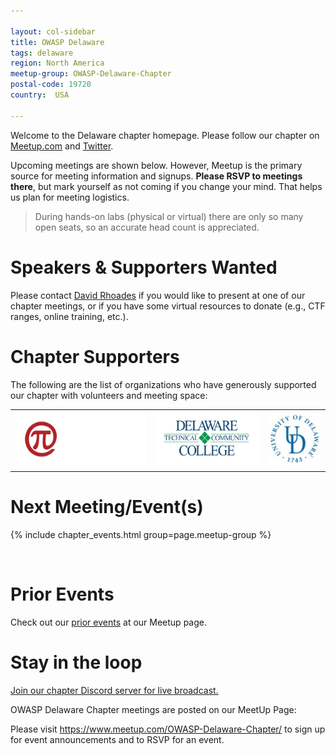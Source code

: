 ```yaml
---

layout: col-sidebar
title: OWASP Delaware
tags: delaware
region: North America
meetup-group: OWASP-Delaware-Chapter
postal-code: 19720
country:  USA

---
```

Welcome to the Delaware chapter homepage. 
Please follow our chapter on <a href="https://bit.ly/owaspDE" target="_blank" rel="noopener noreferrer">Meetup.com</a> and <a href="https://twitter.com/owaspde" target="_blank" rel="noopener noreferrer">Twitter</a>.

Upcoming meetings are shown below.  However, Meetup is the primary source for meeting information and signups. **Please RSVP to meetings there**, but mark yourself as not coming if you change your mind.  That helps us plan for meeting logistics. 

> During hands-on labs (physical or virtual) there are only so many open seats, so an accurate head count is appreciated.

# Speakers & Supporters Wanted

Please contact [David Rhoades](mailto:david.rhoades@owasp.org) if you would like to present at one of our chapter meetings, or if you have some virtual resources to donate (e.g., CTF ranges, online training, etc.).

<!-- note to add when physical meetings resume:
When donating space for our meetings Northern Delaware is ideal, but we are flexible - especially if you have people in your area willing to attend.
-->

# Chapter Supporters

The following are the list of organizations who have generously supported our chapter with volunteers and meeting space:

<table cellpadding="15" cellspacing="0">
<tr>
<td>
<a href="https://www.palindrometech.com/" target="_blank" rel="noopener noreferrer"><img src="assets/images/PalindromeTech_logoFlat_horz_white letters-01.webp" alt="Palindrome Technologies logo" height="90"/></a>
</td>
<td>
<a href="https://www.dtcc.edu/" target="_blank" rel="noopener noreferrer"><img src="assets/images/dtcc-logo.png" alt="Delaware Technical Community College logo" height="90"/></a>
</td>
<td>
<a href="https://www.udel.edu/" target="_blank" rel="noopener noreferrer"><img src="assets/images/UD-logo.jpg" alt="University of Delaware logo"/></a>
</td>
</tr>
</table>

# Next Meeting/Event(s)

{% include chapter_events.html group=page.meetup-group %}

<br>

# Prior Events
Check out our <a href="https://www.meetup.com/owasp-delaware-chapter/events/?type=past" target="_blank" rel="noopener">prior events</a> at our Meetup page.

# Stay in the loop

<a href="https://discord.gg/EHUznhj" target="_blank" rel="noopener">Join our chapter Discord server for live broadcast.</a>

OWASP Delaware Chapter meetings are posted on our MeetUp Page:

Please visit <a href="https://www.meetup.com/OWASP-Delaware-Chapter/" target="_blank" rel="noopener">https://www.meetup.com/OWASP-Delaware-Chapter/</a> to sign up for event announcements and to RSVP for an event.
